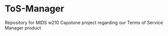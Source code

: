 # ToS-Manager
Repository for MIDS w210 Capstone project regarding our Terms of Service Manager product

